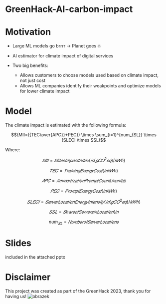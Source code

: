 # GreenHack-AI-carbon-impact

# Motivation
- Large ML models go brrrr -> Planet goes 🔥
- AI estimator for climate impact of digital services


- Two big benefits:
  - Allows customers to choose models used based on climate impact, not just cost
  - Allows ML companies identify their weakpoints and optimize models for lower climate impact



# Model
The climate impact is estimated with the following formula:
```math
{MII=({TEC\over{APC}}+PEC}) \times \sum_{i=1}^{num_{SL}} \times (SLECI \times SSL)
```
Where:
```math
𝑀𝐼𝐼=𝑀𝑖𝑙𝑒𝑒 𝐼𝑚𝑝𝑎𝑐𝑡 𝐼𝑛𝑑𝑒𝑥 (𝑖𝑛  (𝑔𝐶𝑂^2 𝑒𝑞)/𝑘𝑊ℎ)
```
```math
𝑇𝐸𝐶=𝑇𝑟𝑎𝑖𝑛𝑖𝑛𝑔 𝐸𝑛𝑒𝑟𝑔𝑦 𝐶𝑜𝑠𝑡 (𝑖𝑛 𝑘𝑊ℎ)
```
```math
𝐴𝑃𝐶=𝐴𝑚𝑚𝑜𝑟𝑡𝑖𝑧𝑎𝑡𝑖𝑜𝑛 𝑃𝑟𝑜𝑚𝑝𝑡 𝐶𝑜𝑢𝑛𝑡 (𝑖𝑛 𝑢𝑛𝑖𝑡𝑠)
```
```math
𝑃𝐸𝐶=𝑃𝑟𝑜𝑚𝑝𝑡 𝐸𝑛𝑒𝑟𝑔𝑦 𝐶𝑜𝑠𝑡 (𝑖𝑛 𝑘𝑊ℎ)
```
```math
𝑆𝐿𝐸𝐶𝐼=𝑆𝑒𝑟𝑣𝑒𝑟 𝐿𝑜𝑐𝑎𝑡𝑖𝑜𝑛 𝐸𝑛𝑒𝑟𝑔𝑦 𝐼𝑛𝑡𝑒𝑛𝑠𝑖𝑡𝑦 (𝑖𝑛  (𝑔𝐶𝑂^2 𝑒𝑞)/𝑘𝑊ℎ)
```
```math
𝑆𝑆𝐿=𝑆ℎ𝑎𝑟𝑒 𝑜𝑓 𝑆𝑒𝑟𝑣𝑒𝑟𝑠 𝑖𝑛 𝐿𝑜𝑐𝑎𝑡𝑖𝑜𝑛 (𝑖𝑛 %)
```
```math
num_{𝑆𝐿}=𝑁𝑢𝑚𝑏𝑒𝑟 𝑜𝑓 𝑆𝑒𝑟𝑣𝑒𝑟 𝐿𝑜𝑐𝑎𝑡𝑖𝑜𝑛𝑠

```

# Slides
included in the attached pptx

# Disclaimer
This project was created as part of the GreenHack 2023, thank you for having us!
![obrazek](https://github.com/Plavit/GreenHack-AI-carbon-impact/assets/22589593/5936f1c8-bbd7-4829-b6da-f94f8562a75a)

